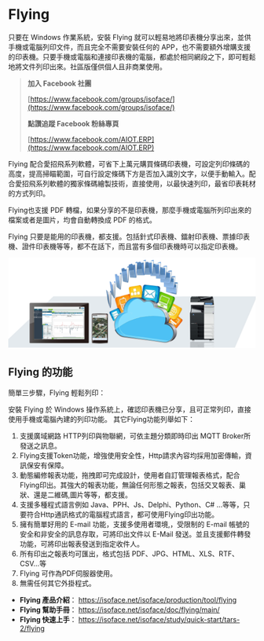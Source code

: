 # Flying
只要在 Windows 作業系統，安裝 Flying 就可以輕易地將印表機分享出來，並供手機或電腦列印文件，而且完全不需要安裝任何的 APP，也不需要額外增購支援的印表機。只要手機或電腦和連接印表機的電腦，都處於相同網段之下，即可輕鬆地將文件列印出來。社區版僅供個人且非商業使用。

> **加入 Facebook 社團**
>
> [https://www.facebook.com/groups/isoface/](https://www.facebook.com/groups/isoface/)
> 
> **點讚追蹤 Facebook 粉絲專頁**
> 
> [https://www.facebook.com/AIOT.ERP](https://www.facebook.com/AIOT.ERP)

Flying 配合愛招飛系列軟體，可省下上萬元購買條碼印表機，可設定列印條碼的高度，提高掃瞄範圍，可自行設定條碼下方是否加入識別文字，以便手動輸入。配合愛招飛系列軟體的獨家條碼繪製技術，直接使用，以最快速列印，最省印表耗材的方式列印。

Flying也支援 PDF 轉檔，如果分享的不是印表機，那麼手機或電腦所列印出來的檔案或者是圖片，均會自動轉換成 PDF 的格式。

Flying 只要是能用的印表機，都支援。包括針式印表機、鐳射印表機、票據印表機、證件印表機等等，都不在話下，而且當有多個印表機時可以指定印表機。

![](images/fy01.png)

## Flying 的功能

簡單三步驟，Flying 輕鬆列印：

安裝 Flying 於 Windows 操作系統上，確認印表機已分享，且可正常列印，直接使用手機或電腦內建的列印功能。
其它Flying功能列舉如下：

1. 支援廣域網路 HTTP列印與物聯網，可依主題分類即時印出 MQTT Broker所發送之訊息。
2. Flying支援Token功能，增強使用安全性，Http請求內容均採用加密傳輸，資訊保安有保障。
3. 動態編修報表功能，拖拽即可完成設計，使用者自訂管理報表格式，配合Flying印出。其強大的報表功能，無論任何形態之報表，包括交叉報表、巢狀、還是二維碼,圖片等等，都支援。
4. 支援多種程式語言例如 Java、PPH、Js、Delphi、Python、C# …等等，只要符合Http通訊格式的電腦程式語言，都可使用Flying印出功能。
5. 擁有簡單好用的 E-mail 功能，支援多使用者環境,，受限制的 E-mail 帳號的安全和非安全的訊息存取，可將印出文件以 E-Mail 發送。並且支援郵件轉發功能，可將印出報表發送到指定收件人。
6. 所有印出之報表均可匯出，格式包括 PDF、JPG、HTML、XLS、RTF、CSV…等
7. Flying 可作為PDF伺服器使用。
8. 無需任何其它外掛程式。

* **Flying 產品介紹**： https://isoface.net/isoface/production/tool/flying
* **Flying 幫助手冊**： https://isoface.net/isoface/doc/flying/main/
* **Flying 快速上手**： https://isoface.net/isoface/study/quick-start/tars-2/flying